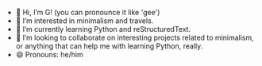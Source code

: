 - 👋 Hi, I’m G! (you can pronounce it like 'gee')
- 👀 I’m interested in minimalism and travels.
- 🌱 I’m currently learning Python and reStructuredText.
- 💞️ I’m looking to collaborate on interesting projects related to minimalism, or anything that can help me with learning Python, really.
- 😄 Pronouns: he/him
<!--- - 📫 How to reach me ...
- ⚡ Fun fact: ... --->

<!---
gbastet/gbastet is a ✨ special ✨ repository because its `README.md` (this file) appears on your GitHub profile.
You can click the Preview link to take a look at your changes.
--->
